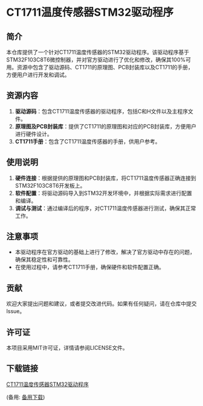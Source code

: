 # CT1711温度传感器STM32驱动程序

## 简介
本仓库提供了一个针对CT1711温度传感器的STM32驱动程序。该驱动程序基于STM32F103C8T6微控制器，并对官方驱动进行了优化和修改，确保其100%可用。资源中包含了驱动源码、CT1711的原理图、PCB封装库以及CT1711的手册，方便用户进行开发和调试。

## 资源内容
1. **驱动源码**：包含CT1711温度传感器的驱动程序，包括C和H文件以及主程序文件。
2. **原理图及PCB封装库**：提供了CT1711的原理图和对应的PCB封装库，方便用户进行硬件设计。
3. **CT1711手册**：包含了CT1711温度传感器的手册，供用户参考。

## 使用说明
1. **硬件连接**：根据提供的原理图和PCB封装库，将CT1711温度传感器正确连接到STM32F103C8T6开发板上。
2. **软件配置**：将驱动源码导入到STM32开发环境中，并根据实际需求进行配置和编译。
3. **调试与测试**：通过编译后的程序，对CT1711温度传感器进行测试，确保其正常工作。

## 注意事项
- 本驱动程序在官方驱动的基础上进行了修改，解决了官方驱动中存在的问题，确保其稳定性和可靠性。
- 在使用过程中，请参考CT1711手册，确保硬件和软件配置正确。

## 贡献
欢迎大家提出问题和建议，或者提交改进代码。如果有任何疑问，请在仓库中提交Issue。

## 许可证
本项目采用MIT许可证，详情请参阅LICENSE文件。

## 下载链接
[CT1711温度传感器STM32驱动程序](https://pan.quark.cn/s/b90c11fd2bc4) 

(备用: [备用下载](https://pan.baidu.com/s/1tZREK1uSO7xxIgdzahi3Zg?pwd=1234))
